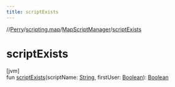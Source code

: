 ```yaml
---
title: scriptExists
---
```

//[Perry](../../../index.html)/[scripting.map](../index.html)/[MapScriptManager](index.html)/[scriptExists](script-exists.html)



# scriptExists



[jvm]\
fun [scriptExists](script-exists.html)(scriptName: [String](https://kotlinlang.org/api/latest/jvm/stdlib/kotlin/-string/index.html), firstUser: [Boolean](https://kotlinlang.org/api/latest/jvm/stdlib/kotlin/-boolean/index.html)): [Boolean](https://kotlinlang.org/api/latest/jvm/stdlib/kotlin/-boolean/index.html)




